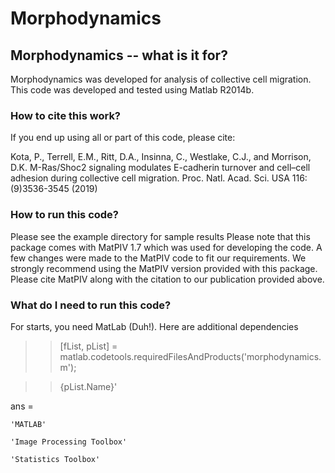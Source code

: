 # Morphodynamics

## Morphodynamics -- what is it for?

Morphodynamics was developed for analysis of collective cell migration. This code was developed and tested using Matlab R2014b.

### How to cite this work?

If you end up using all or part of this code, please cite:

Kota, P., Terrell, E.M., Ritt, D.A., Insinna, C., Westlake, C.J., and Morrison, D.K. M-Ras/Shoc2 signaling modulates E-cadherin turnover and cell–cell adhesion during collective cell migration. Proc. Natl. Acad. Sci. USA 116:(9)3536-3545 (2019)

### How to run this code?

Please see the example directory for sample results
Please note that this package comes with MatPIV 1.7 which was used for developing the code. A few changes were made to the MatPIV code to fit our requirements. We strongly recommend using the MatPIV version provided with this package. Please cite MatPIV along with the citation to our publication provided above.

### What do I need to run this code?

For starts, you need MatLab (Duh!). Here are additional dependencies

>> [fList, pList] = matlab.codetools.requiredFilesAndProducts('morphodynamics.m');

>> {pList.Name}'

ans =

    'MATLAB'
    
    'Image Processing Toolbox'
    
    'Statistics Toolbox'
